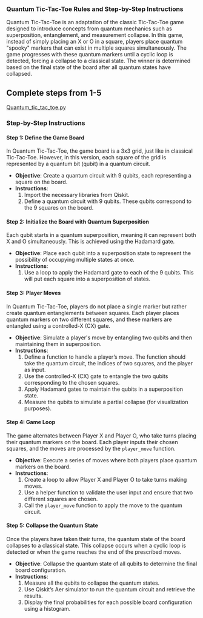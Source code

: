 ### Quantum Tic-Tac-Toe Rules and Step-by-Step Instructions

Quantum Tic-Tac-Toe is an adaptation of the classic Tic-Tac-Toe game designed to introduce concepts from quantum mechanics such as superposition, entanglement, and measurement collapse. In this game, instead of simply placing an X or O in a square, players place quantum "spooky" markers that can exist in multiple squares simultaneously. The game progresses with these quantum markers until a cyclic loop is detected, forcing a collapse to a classical state. The winner is determined based on the final state of the board after all quantum states have collapsed.

## Complete steps from 1-5 
[Quantum_tic_tac_toe.py](https://github.com/Roua91/Quantum-Computing-for-Quantum-Curious/blob/main/Labs/tic_tac_toe/Quantum_tic_tac_toe.py)
### Step-by-Step Instructions

#### **Step 1: Define the Game Board**
In Quantum Tic-Tac-Toe, the game board is a 3x3 grid, just like in classical Tic-Tac-Toe. However, in this version, each square of the grid is represented by a quantum bit (qubit) in a quantum circuit.

- **Objective**: Create a quantum circuit with 9 qubits, each representing a square on the board.
- **Instructions**:
  1. Import the necessary libraries from Qiskit.
  2. Define a quantum circuit with 9 qubits. These qubits correspond to the 9 squares on the board.



#### **Step 2: Initialize the Board with Quantum Superposition**
Each qubit starts in a quantum superposition, meaning it can represent both X and O simultaneously. This is achieved using the Hadamard gate.

- **Objective**: Place each qubit into a superposition state to represent the possibility of occupying multiple states at once.
- **Instructions**:
  1. Use a loop to apply the Hadamard gate to each of the 9 qubits. This will put each square into a superposition of states.


#### **Step 3: Player Moves**
In Quantum Tic-Tac-Toe, players do not place a single marker but rather create quantum entanglements between squares. Each player places quantum markers on two different squares, and these markers are entangled using a controlled-X (CX) gate.

- **Objective**: Simulate a player's move by entangling two qubits and then maintaining them in superposition.
- **Instructions**:
  1. Define a function to handle a player’s move. The function should take the quantum circuit, the indices of two squares, and the player as input.
  2. Use the controlled-X (CX) gate to entangle the two qubits corresponding to the chosen squares.
  3. Apply Hadamard gates to maintain the qubits in a superposition state.
  4. Measure the qubits to simulate a partial collapse (for visualization purposes).



#### **Step 4: Game Loop**
The game alternates between Player X and Player O, who take turns placing their quantum markers on the board. Each player inputs their chosen squares, and the moves are processed by the `player_move` function.

- **Objective**: Execute a series of moves where both players place quantum markers on the board.
- **Instructions**:
  1. Create a loop to allow Player X and Player O to take turns making moves.
  2. Use a helper function to validate the user input and ensure that two different squares are chosen.
  3. Call the `player_move` function to apply the move to the quantum circuit.



#### **Step 5: Collapse the Quantum State**
Once the players have taken their turns, the quantum state of the board collapses to a classical state. This collapse occurs when a cyclic loop is detected or when the game reaches the end of the prescribed moves.

- **Objective**: Collapse the quantum state of all qubits to determine the final board configuration.
- **Instructions**:
  1. Measure all the qubits to collapse the quantum states.
  2. Use Qiskit’s Aer simulator to run the quantum circuit and retrieve the results.
  3. Display the final probabilities for each possible board configuration using a histogram.


